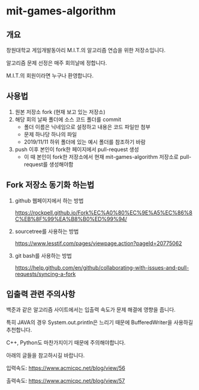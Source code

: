 # mit-games-algorithm

## 개요

창원대학교 게임개발동아리 M.I.T.의 알고리즘 연습을 위한 저장소입니다.

알고리즘 문제 선정은 매주 회의날에 정합니다.

M.I.T.의 회원이라면 누구나 환영합니다.

## 사용법
1. 원본 저장소 fork (현재 보고 있는 저장소)
2. 해당 회의 날짜 폴더에 소스 코드 폴더를 commit
    * 폴더 이름은 닉네임으로 설정하고 내용은 코드 파일만 첨부
    * 문제 하나당 하나의 파일
    * 2019/11/11 하위 폴더에 있는 예시 폴더를 참조하기 바람
3. push 이후 본인이 fork한 페이지에서 pull-request 생성
    * 이 때 본인이 fork한 저장소에서 현재 mit-games-algorithm 저장소로 pull-request를 생성해야함

## Fork 저장소 동기화 하는법
1. github 웹페이지에서 하는 방법
      
      https://rockpell.github.io/Fork%EC%A0%80%EC%9E%A5%EC%86%8C%EB%8F%99%EA%B8%B0%ED%99%94/
      
2. sourcetree를 사용하는 방법
      
      https://www.lesstif.com/pages/viewpage.action?pageId=20775062
      
3. git bash를 사용하는 방법
      
      https://help.github.com/en/github/collaborating-with-issues-and-pull-requests/syncing-a-fork

## 입출력 관련 주의사항
백준과 같은 알고리즘 사이트에서는 입출력 속도가 문제 해결에 영향을 줍니다.

특히 JAVA의 경우 System.out.println은 느리기 때문에 BufferedWriter을 사용하길 추천합니다.

C++, Python도 마찬가지이기 때문에 주의해야합니다.

아래의 글들을 참고하시길 바랍니다.

입력속도: https://www.acmicpc.net/blog/view/56

출력속도: https://www.acmicpc.net/blog/view/57
